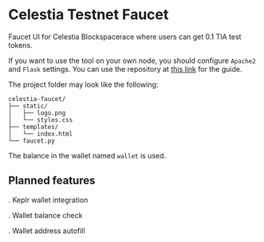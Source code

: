 # Celestia Testnet Faucet
Faucet UI for Celestia Blockspacerace where users can get 0.1 TIA test tokens.

If you want to use the tool on your own node, you should configure ```Apache2``` and ```Flask``` settings. You can use the repository at [this link](https://github.com/neuweltgeld/ubuntu-python-server) for the guide.

The project folder may look like the following:

```
celestia-faucet/
├── static/
│   ├── logo.png
│   └── styles.css
├── templates/
│   └── index.html
└── faucet.py
```

The balance in the wallet named ```wallet``` is used. 

## Planned features
. Keplr wallet integration

. Wallet balance check

. Wallet address autofill
